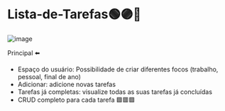 # Lista-de-Tarefas🟢🟣🔴

![image](https://github.com/user-attachments/assets/6f20bd3c-a960-46ee-a249-103f065ead40)

Principal ⬅️
- Espaço do usuário: Possibilidade de criar diferentes focos (trabalho, pessoal, final de ano)
- Adicionar: adicione novas tarefas
- Tarefas já completas: visualize todas as suas tarefas já concluídas
- CRUD completo para cada tarefa 🟩🟥🟪


  


